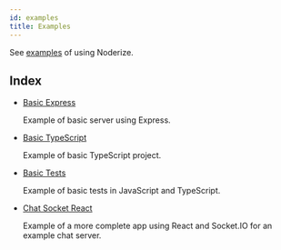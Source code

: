 ```yaml
---
id: examples
title: Examples
---
```


See [examples](https://github.com/Cretezy/Noderize/tree/master/examples) of using Noderize.

## Index

* [Basic Express](https://github.com/Cretezy/Noderize/tree/master/examples/basic-express)

  Example of basic server using Express.

* [Basic TypeScript](https://github.com/Cretezy/Noderize/tree/master/examples/basic-typescript)

  Example of basic TypeScript project.

* [Basic Tests](https://github.com/Cretezy/Noderize/tree/master/examples/basic-tests)

  Example of basic tests in JavaScript and TypeScript.

* [Chat Socket React](https://github.com/Cretezy/Noderize/tree/master/examples/chat-socket-react)

  Example of a more complete app using React and Socket.IO for an example chat server.
